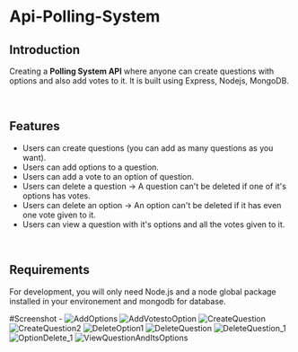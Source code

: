 # Api-Polling-System

## Introduction

Creating a **Polling System API** where anyone can create questions with options and also add votes to it. It is built
using Express, Nodejs, MongoDB.

<br/>

## Features

- Users can create questions (you can add as many questions as you want).
- Users can add options to a question.
- Users can add a vote to an option of question.
- Users can delete a question -> A question can't be deleted if one of it's options has votes.
- Users can delete an option -> An option can't be deleted if it has even one vote given to it.
- Users can view a question with it's options and all the votes given to it.

<br/>

## Requirements

For development, you will only need Node.js and a node global package installed in your environement and mongodb for database.

#Screenshot - ![AddOptions](https://github.com/Nishalega/Pooling-system-api/assets/131645500/17dce751-0766-4136-9dc6-a4eb873ef349)
![AddVotestoOption](https://github.com/Nishalega/Pooling-system-api/assets/131645500/be661f2f-6cd2-47eb-8a9a-6b0718bed5a1)
![CreateQuestion](https://github.com/Nishalega/Pooling-system-api/assets/131645500/2011e9b9-a475-4858-9e0c-cfbbf3d2e71e)
![CreateQuestion2](https://github.com/Nishalega/Pooling-system-api/assets/131645500/bfdad60c-3c78-4d9e-a9da-1802b409f6e7)
![DeleteOption1](https://github.com/Nishalega/Pooling-system-api/assets/131645500/33cfc777-b39d-4bcd-9d77-1fcb6fc9390a)
![DeleteQuestion](https://github.com/Nishalega/Pooling-system-api/assets/131645500/c0c3cf21-ac39-4700-b82c-2203e6f3e809)
![DeleteQuestion_1](https://github.com/Nishalega/Pooling-system-api/assets/131645500/751aee6c-a989-4ceb-a141-9aefe27f01bc)
![OptionDelete_1](https://github.com/Nishalega/Pooling-system-api/assets/131645500/d5137a17-e687-4128-a65f-917922f786f4)
![ViewQuestionAndItsOptions](https://github.com/Nishalega/Pooling-system-api/assets/131645500/374c007d-f08b-4386-b6fb-0ceece8d5a7d)




